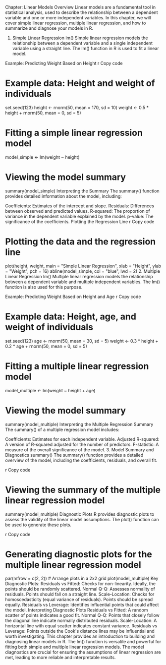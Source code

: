 Chapter: Linear Models
Overview
Linear models are a fundamental tool in statistical analysis, used to describe the relationship between a dependent variable and one or more independent variables. In this chapter, we will cover simple linear regression, multiple linear regression, and how to summarize and diagnose your models in R.

1. Simple Linear Regression
lm()
Simple linear regression models the relationship between a dependent variable and a single independent variable using a straight line. The lm() function in R is used to fit a linear model.

Example: Predicting Weight Based on Height
r
Copy code
# Example data: Height and weight of individuals
set.seed(123)
height <- rnorm(50, mean = 170, sd = 10)
weight <- 0.5 * height + rnorm(50, mean = 0, sd = 5)

# Fitting a simple linear regression model
model_simple <- lm(weight ~ height)

# Viewing the model summary
summary(model_simple)
Interpreting the Summary
The summary() function provides detailed information about the model, including:

Coefficients: Estimates of the intercept and slope.
Residuals: Differences between observed and predicted values.
R-squared: The proportion of variance in the dependent variable explained by the model.
p-value: The significance of the coefficients.
Plotting the Regression Line
r
Copy code
# Plotting the data and the regression line
plot(height, weight, main = "Simple Linear Regression",
     xlab = "Height", ylab = "Weight", pch = 16)
abline(model_simple, col = "blue", lwd = 2)
2. Multiple Linear Regression
lm()
Multiple linear regression models the relationship between a dependent variable and multiple independent variables. The lm() function is also used for this purpose.

Example: Predicting Weight Based on Height and Age
r
Copy code
# Example data: Height, age, and weight of individuals
set.seed(123)
age <- rnorm(50, mean = 30, sd = 5)
weight <- 0.3 * height + 0.2 * age + rnorm(50, mean = 0, sd = 5)

# Fitting a multiple linear regression model
model_multiple <- lm(weight ~ height + age)

# Viewing the model summary
summary(model_multiple)
Interpreting the Multiple Regression Summary
The summary() of a multiple regression model includes:

Coefficients: Estimates for each independent variable.
Adjusted R-squared: A version of R-squared adjusted for the number of predictors.
F-statistic: A measure of the overall significance of the model.
3. Model Summary and Diagnostics
summary()
The summary() function provides a detailed overview of the model, including the coefficients, residuals, and overall fit.

r
Copy code
# Viewing the summary of the multiple linear regression model
summary(model_multiple)
Diagnostic Plots
R provides diagnostic plots to assess the validity of the linear model assumptions. The plot() function can be used to generate these plots.

r
Copy code
# Generating diagnostic plots for the multiple linear regression model
par(mfrow = c(2, 2))  # Arrange plots in a 2x2 grid
plot(model_multiple)
Key Diagnostic Plots:
Residuals vs Fitted: Checks for non-linearity. Ideally, the points should be randomly scattered.
Normal Q-Q: Assesses normality of residuals. Points should fall on a straight line.
Scale-Location: Checks for homoscedasticity (equal variance of residuals). Points should be spread equally.
Residuals vs Leverage: Identifies influential points that could affect the model.
Interpreting Diagnostic Plots
Residuals vs Fitted: A random scatter of points indicates a good fit.
Normal Q-Q: Points that closely follow the diagonal line indicate normally distributed residuals.
Scale-Location: A horizontal line with equal scatter indicates constant variance.
Residuals vs Leverage: Points outside the Cook's distance lines may be influential and worth investigating.
This chapter provides an introduction to building and diagnosing linear models in R. The lm() function is versatile and powerful for fitting both simple and multiple linear regression models. The model diagnostics are crucial for ensuring the assumptions of linear regression are met, leading to more reliable and interpretable results.
